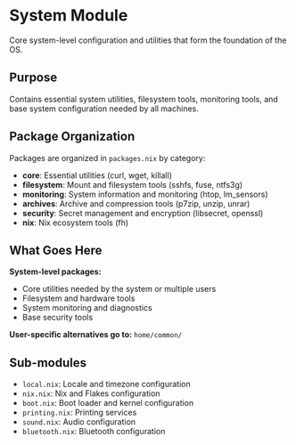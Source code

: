 # System Module

Core system-level configuration and utilities that form the foundation of the OS.

## Purpose

Contains essential system utilities, filesystem tools, monitoring tools, and base system configuration needed by all machines.

## Package Organization

Packages are organized in `packages.nix` by category:
- **core**: Essential utilities (curl, wget, killall)
- **filesystem**: Mount and filesystem tools (sshfs, fuse, ntfs3g)
- **monitoring**: System information and monitoring (htop, lm_sensors)
- **archives**: Archive and compression tools (p7zip, unzip, unrar)
- **security**: Secret management and encryption (libsecret, openssl)
- **nix**: Nix ecosystem tools (fh)

## What Goes Here

**System-level packages:**
- Core utilities needed by the system or multiple users
- Filesystem and hardware tools
- System monitoring and diagnostics
- Base security tools

**User-specific alternatives go to:** `home/common/`

## Sub-modules

- `local.nix`: Locale and timezone configuration
- `nix.nix`: Nix and Flakes configuration
- `boot.nix`: Boot loader and kernel configuration
- `printing.nix`: Printing services
- `sound.nix`: Audio configuration
- `bluetooth.nix`: Bluetooth configuration
